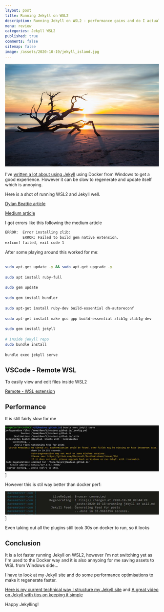 ```yaml
---
layout: post
title: Running Jekyll on WSL2 
description: Running Jekyll on WSL2 - performance gains and do I actually use it...
menu: review
categories: Jekyll WSL2 
published: true 
comments: false     
sitemap: false
image: /assets/2020-10-19/jekyll_island.jpg
---
```


[![alt text](/assets/2020-10-19/jekyll_island.jpg "Jekyll Island by @_zachreiner_")](https://unsplash.com/@_zachreiner_)

I've [written a lot about using Jekyll](/2019/07/28/Jekyll-Github-Pages) using Docker from Windows to get a good experience. However it can be slow to regenerate and update itself which is annoying.

Here is a shot of running WSL2 and Jekyll well.

[Dylan Beattie article](https://dylanbeattie.net/2020/05/19/jekyll-on-wsl2.html)

[Medium article](https://medium.com/@hjgraca/using-wsl2-visual-studio-code-for-jekyll-blogging-on-windows-10-99489deb4650)

I got errors like this following the medium article

```bash
ERROR:  Error installing zlib:
        ERROR: Failed to build gem native extension.
extconf failed, exit code 1
```

After some playing around this worked for me:

```bash

sudo apt-get update -y && sudo apt-get upgrade -y

sudo apt install ruby-full

sudo gem update

sudo gem install bundler

sudo apt-get install ruby-dev build-essential dh-autoreconf

sudo apt-get install make gcc gpp build-essential zlib1g zlib1g-dev

sudo gem install jekyll

# inside jekyll repo
sudo bundle install

bundle exec jekyll serve
```

## VSCode - Remote WSL

To easily view and edit files inside WSL2

[Remote - WSL extension](https://marketplace.visualstudio.com/items?itemName=ms-vscode-remote.remote-wsl)

## Performance

It is still fairly slow for me

![alt text](/assets/2020-10-19/perf.jpg "Performance is still quite slow for me")]

However this is stil way better than docker perf:

![alt text](/assets/2020-10-19/docker.jpg "Docker perf")]

Even taking out all the plugins still took 30s on docker to run, so it looks

## Conclusion

It is a lot faster running Jekyll on WSL2, however I'm not switching yet as I'm used to the Docker way and it is also annyoing for me saving assets to WSL from Windows side...

I have to look at my Jekyll site and do some performance optimisations to make it regenerate faster.

[Here is my current technical way I structure my Jekyll site](/2019/07/28/Jekyll-Github-Pages) and [A great video on Jekyll with tips on keeping it simple](https://www.youtube.com/watch?v=No7dtPtbtcE)

Happy Jekylling!